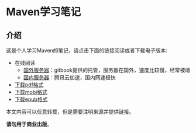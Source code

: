 # Maven学习笔记

## 介绍

这是个人学习Maven的笔记，请点击下面的链接阅读或者下载电子版本:

- 在线阅读
	- [国外服务器][gitbook]：gitbook提供的托管，服务器在国外，速度比较慢，经常被墙
	- [国内服务器][qcloud]：腾讯云加速，国内网速极快
- [下载pdf格式][pdf]
- [下载mobi格式][mobi]
- [下载epub格式][epub]

本文内容可以任意转载，但是需要注明来源并提供链接。

**请勿用于商业出版**。

[gitbook]: https://skyao.gitbooks.io/learning-maven/
[qcloud]: https://skyao.io/learning-maven/
[pdf]: https://www.gitbook.com/download/pdf/book/skyao/learning-maven
[mobi]: https://www.gitbook.com/download/mobi/book/skyao/learning-maven
[epub]: https://www.gitbook.com/download/epub/book/skyao/learning-maven

